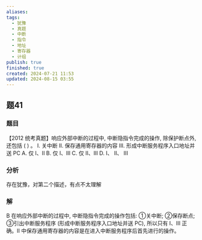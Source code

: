 ```yaml
---
aliases: 
tags:
  - 犹豫
  - 真题
  - 中断
  - 指令
  - 地址
  - 寄存器
  - 计组
publish: true
finished: true
created: 2024-07-21 11:53
updated: 2024-08-15 03:55
---
```

## 题41
### 题目
【2012 统考真题】响应外部中断的过程中, 中断隐指令完成的操作, 除保护断点外, 还包括 ( ) 。
I. 关中断 
II. 保存通用寄存器的内容 
III. 形成中断服务程序入口地址并送 PC
A. 仅 I、II 
B. 仅 I、III 
C. 仅 II、III 
D. I、 II、 III
### 分析
存在犹豫，对第二个描述，有点不太理解
### 解
B
在响应外部中断的过程中, 中断隐指令完成的操作包括: ①关中断; ②保存断点; ③引出中断服务程序 (形成中断服务程序入口地址并送 PC), 所以只有 I、III 正确。II 中保存通用寄存器的内容是在进入中断服务程序后首先进行的操作。